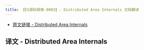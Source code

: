```yaml
---
title: 【ES源码探索-0003】- Distributed Area Internals 文档翻译
---
```


- [原文链接 - Distributed Area Internals](https://github.com/elastic/elasticsearch/blob/e7bbcb98834156f2dbfa1dd9a86c22a33cfbab23/docs/internal/DistributedArchitectureGuide.md)

## 译文 - Distributed Area Internals
